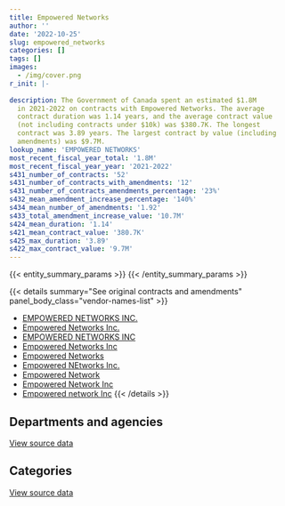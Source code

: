 ```yaml
---
title: Empowered Networks
author: ''
date: '2022-10-25'
slug: empowered_networks
categories: []
tags: []
images:
  - /img/cover.png
r_init: |-
  
description: The Government of Canada spent an estimated $1.8M
  in 2021-2022 on contracts with Empowered Networks. The average
  contract duration was 1.14 years, and the average contract value
  (not including contracts under $10k) was $380.7K. The longest
  contract was 3.89 years. The largest contract by value (including
  amendments) was $9.7M.
lookup_name: 'EMPOWERED NETWORKS'
most_recent_fiscal_year_total: '1.8M'
most_recent_fiscal_year_year: '2021-2022'
s431_number_of_contracts: '52'
s431_number_of_contracts_with_amendments: '12'
s431_number_of_contracts_amendments_percentage: '23%'
s432_mean_amendment_increase_percentage: '140%'
s434_mean_number_of_amendments: '1.92'
s433_total_amendment_increase_value: '10.7M'
s424_mean_duration: '1.14'
s421_mean_contract_value: '380.7K'
s425_max_duration: '3.89'
s422_max_contract_value: '9.7M'
---
```


<script src="/rmarkdown-libs/htmlwidgets/htmlwidgets.js"></script>
<link href="/rmarkdown-libs/datatables-css/datatables-crosstalk.css" rel="stylesheet" />
<script src="/rmarkdown-libs/datatables-binding/datatables.js"></script>
<script src="/rmarkdown-libs/jquery/jquery-3.6.0.min.js"></script>
<link href="/rmarkdown-libs/dt-core-bootstrap/css/dataTables.bootstrap.min.css" rel="stylesheet" />
<link href="/rmarkdown-libs/dt-core-bootstrap/css/dataTables.bootstrap.extra.css" rel="stylesheet" />
<script src="/rmarkdown-libs/dt-core-bootstrap/js/jquery.dataTables.min.js"></script>
<script src="/rmarkdown-libs/dt-core-bootstrap/js/dataTables.bootstrap.min.js"></script>
<link href="/rmarkdown-libs/crosstalk/css/crosstalk.min.css" rel="stylesheet" />
<script src="/rmarkdown-libs/crosstalk/js/crosstalk.min.js"></script>
<script src="/rmarkdown-libs/htmlwidgets/htmlwidgets.js"></script>
<link href="/rmarkdown-libs/datatables-css/datatables-crosstalk.css" rel="stylesheet" />
<script src="/rmarkdown-libs/datatables-binding/datatables.js"></script>
<script src="/rmarkdown-libs/jquery/jquery-3.6.0.min.js"></script>
<link href="/rmarkdown-libs/dt-core-bootstrap/css/dataTables.bootstrap.min.css" rel="stylesheet" />
<link href="/rmarkdown-libs/dt-core-bootstrap/css/dataTables.bootstrap.extra.css" rel="stylesheet" />
<script src="/rmarkdown-libs/dt-core-bootstrap/js/jquery.dataTables.min.js"></script>
<script src="/rmarkdown-libs/dt-core-bootstrap/js/dataTables.bootstrap.min.js"></script>
<link href="/rmarkdown-libs/crosstalk/css/crosstalk.min.css" rel="stylesheet" />
<script src="/rmarkdown-libs/crosstalk/js/crosstalk.min.js"></script>

{{< entity_summary_params >}}
{{< /entity_summary_params >}}

{{< details summary="See original contracts and amendments" panel_body_class="vendor-names-list" >}}
- [EMPOWERED NETWORKS INC.](https://search.open.canada.ca/en/ct/?sort=contract_value_f%20desc&page=1&search_text=%22EMPOWERED%20NETWORKS%20INC.%22)
- [Empowered Networks Inc.](https://search.open.canada.ca/en/ct/?sort=contract_value_f%20desc&page=1&search_text=%22Empowered%20Networks%20Inc.%22)
- [EMPOWERED NETWORKS INC](https://search.open.canada.ca/en/ct/?sort=contract_value_f%20desc&page=1&search_text=%22EMPOWERED%20NETWORKS%20INC%22)
- [Empowered Networks Inc](https://search.open.canada.ca/en/ct/?sort=contract_value_f%20desc&page=1&search_text=%22Empowered%20Networks%20Inc%22)
- [Empowered Networks](https://search.open.canada.ca/en/ct/?sort=contract_value_f%20desc&page=1&search_text=%22Empowered%20Networks%22)
- [Empowered NEtworks Inc.](https://search.open.canada.ca/en/ct/?sort=contract_value_f%20desc&page=1&search_text=%22Empowered%20NEtworks%20Inc.%22)
- [Empowered Network](https://search.open.canada.ca/en/ct/?sort=contract_value_f%20desc&page=1&search_text=%22Empowered%20Network%22)
- [Empowered Network Inc](https://search.open.canada.ca/en/ct/?sort=contract_value_f%20desc&page=1&search_text=%22Empowered%20Network%20Inc%22)
- [Empowered network Inc](https://search.open.canada.ca/en/ct/?sort=contract_value_f%20desc&page=1&search_text=%22Empowered%20network%20Inc%22)
{{< /details >}}

## Departments and agencies

<div id="htmlwidget-1" style="width:100%;height:auto;" class="datatables html-widget"></div>
<script type="application/json" data-for="htmlwidget-1">{"x":{"style":"bootstrap","filter":"none","vertical":false,"data":[["<a href=\"/departments/cbsa-asfc/\">Canada Border Services Agency<\/a>","<a href=\"/departments/cihr-irsc/\">Canadian Institutes of Health Research<\/a>","<a href=\"/departments/dnd-mdn/\">National Defence<\/a>","<a href=\"/departments/nrc-cnrc/\">National Research Council Canada<\/a>","<a href=\"/departments/nrcan-rncan/\">Natural Resources Canada<\/a>","<a href=\"/departments/rcmp-grc/\">Royal Canadian Mounted Police<\/a>","<a href=\"/departments/ssc-spc/\">Shared Services Canada<\/a>"],[22141.76,null,309325.61,null,19557.86,null,4498636.88],[20521.72,null,72777.94,null,null,null,4043327.43],[20465.65,20978.68,251767.26,null,null,33872.2,4093300.76],[20465.65,4195.74,61127.91,69833.64,18205.68,null,1670015.3]],"container":"<table class=\"table table-striped table-hover row-border order-column display\">\n  <thead>\n    <tr>\n      <th>Department<\/th>\n      <th>2018-2019<\/th>\n      <th>2019-2020<\/th>\n      <th>2020-2021<\/th>\n      <th>2021-2022<\/th>\n    <\/tr>\n  <\/thead>\n<\/table>","options":{"order":[[4,"desc"]],"pageLength":10,"autoWidth":true,"columnDefs":[{"targets":1,"render":"function(data, type, row, meta) {\n    return type !== 'display' ? data : DTWidget.formatCurrency(data, \"$\", 2, 3, \",\", \".\", true, null);\n  }"},{"targets":2,"render":"function(data, type, row, meta) {\n    return type !== 'display' ? data : DTWidget.formatCurrency(data, \"$\", 2, 3, \",\", \".\", true, null);\n  }"},{"targets":3,"render":"function(data, type, row, meta) {\n    return type !== 'display' ? data : DTWidget.formatCurrency(data, \"$\", 2, 3, \",\", \".\", true, null);\n  }"},{"targets":4,"render":"function(data, type, row, meta) {\n    return type !== 'display' ? data : DTWidget.formatCurrency(data, \"$\", 2, 3, \",\", \".\", true, null);\n  }"},{"width":"16%","targets":[1,2,3,4]},{"className":"dt-right","targets":[1,2,3,4]}],"orderClasses":false}},"evals":["options.columnDefs.0.render","options.columnDefs.1.render","options.columnDefs.2.render","options.columnDefs.3.render"],"jsHooks":[]}</script>
<p class="text-right">
<a href="https://github.com/GoC-Spending/contracts-data/tree/main/data/out/vendors/empowered_networks/summary_by_fiscal_year_by_department.csv" class="source-data-link btn btn-link">View source data</a>
</p>

## Categories

<div id="htmlwidget-2" style="width:100%;height:auto;" class="datatables html-widget"></div>
<script type="application/json" data-for="htmlwidget-2">{"x":{"style":"bootstrap","filter":"none","vertical":false,"data":[["<a href=\"/categories/defence/\">Defence<\/a>","<a href=\"/categories/information_technology/\">Information technology<\/a>","<a href=\"/categories/industrial_products_and_services/\">Industrial products and services<\/a>"],[175258.8,4520778.65,153624.67],[72777.94,4063849.15,null],[251767.26,4168617.29,null],[61127.91,1694676.69,88039.32]],"container":"<table class=\"table table-striped table-hover row-border order-column display\">\n  <thead>\n    <tr>\n      <th>Category<\/th>\n      <th>2018-2019<\/th>\n      <th>2019-2020<\/th>\n      <th>2020-2021<\/th>\n      <th>2021-2022<\/th>\n    <\/tr>\n  <\/thead>\n<\/table>","options":{"order":[[4,"desc"]],"dom":"t","pageLength":30,"autoWidth":true,"columnDefs":[{"targets":1,"render":"function(data, type, row, meta) {\n    return type !== 'display' ? data : DTWidget.formatCurrency(data, \"$\", 2, 3, \",\", \".\", true, null);\n  }"},{"targets":2,"render":"function(data, type, row, meta) {\n    return type !== 'display' ? data : DTWidget.formatCurrency(data, \"$\", 2, 3, \",\", \".\", true, null);\n  }"},{"targets":3,"render":"function(data, type, row, meta) {\n    return type !== 'display' ? data : DTWidget.formatCurrency(data, \"$\", 2, 3, \",\", \".\", true, null);\n  }"},{"targets":4,"render":"function(data, type, row, meta) {\n    return type !== 'display' ? data : DTWidget.formatCurrency(data, \"$\", 2, 3, \",\", \".\", true, null);\n  }"},{"width":"16%","targets":[1,2,3,4]},{"className":"dt-right","targets":[1,2,3,4]}],"orderClasses":false,"lengthMenu":[10,25,30,50,100]}},"evals":["options.columnDefs.0.render","options.columnDefs.1.render","options.columnDefs.2.render","options.columnDefs.3.render"],"jsHooks":[]}</script>
<p class="text-right">
<a href="https://github.com/GoC-Spending/contracts-data/tree/main/data/out/vendors/empowered_networks/summary_by_fiscal_year_by_category.csv" class="source-data-link btn btn-link">View source data</a>
</p>
